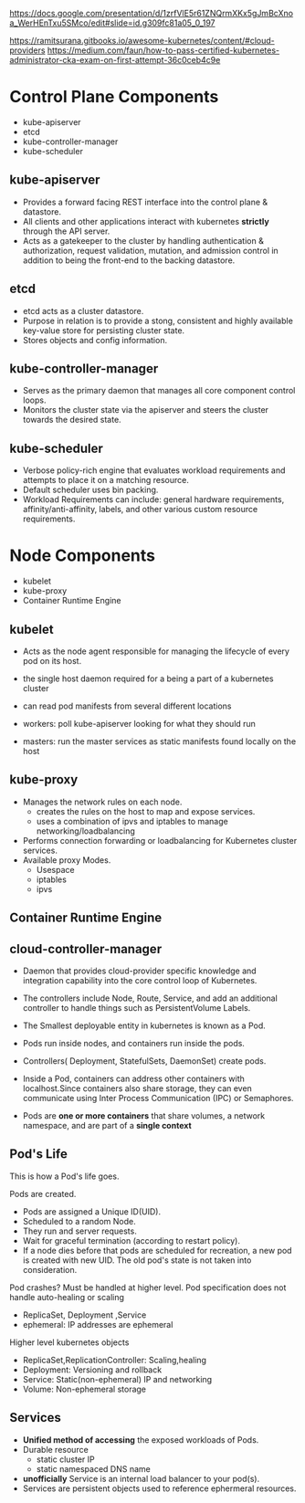 https://docs.google.com/presentation/d/1zrfVlE5r61ZNQrmXKx5gJmBcXnoa_WerHEnTxu5SMco/edit#slide=id.g309fc81a05_0_197

https://ramitsurana.gitbooks.io/awesome-kubernetes/content/#cloud-providers
https://medium.com/faun/how-to-pass-certified-kubernetes-administrator-cka-exam-on-first-attempt-36c0ceb4c9e
# Control Plane Components

- kube-apiserver
- etcd
- kube-controller-manager
- kube-scheduler

## kube-apiserver

- Provides a forward facing REST interface into the control plane & datastore.
- All clients and other applications interact with kubernetes **strictly** through the API server.
- Acts as a gatekeeper to the cluster by handling authentication & authorization, request validation, mutation, and admission control in addition to being the front-end to the backing datastore.

## etcd

- etcd acts as a cluster datastore.
- Purpose in relation is to provide a stong, consistent and highly available key-value store for persisting cluster state.
- Stores objects and config information.

## kube-controller-manager

- Serves as the primary daemon that manages all core component control loops.
- Monitors the cluster state via the apiserver and steers the cluster towards the desired state.

## kube-scheduler

- Verbose policy-rich engine that evaluates workload requirements and attempts to place it on a matching resource.
- Default scheduler uses bin packing.
- Workload Requirements can include: general hardware requirements, affinity/anti-affinity, labels, and other various custom resource requirements.

# Node Components

- kubelet
- kube-proxy
- Container Runtime Engine

## kubelet

- Acts as the node agent responsible for managing the lifecycle of every pod on its host.

- the single host daemon required for a being a part of a kubernetes cluster
- can read pod manifests from several different locations
- workers: poll kube-apiserver looking for what they should run
- masters: run the master services as static manifests found locally on the host

## kube-proxy

- Manages the network rules on each node.
  - creates the rules on the host to map and expose services.
  - uses a combination of ipvs and iptables to manage networking/loadbalancing 
- Performs connection forwarding or loadbalancing for Kubernetes cluster services.
- Available proxy Modes.
  - Usespace
  - iptables
  - ipvs

## Container Runtime Engine




## cloud-controller-manager

- Daemon that provides cloud-provider specific knowledge and integration capability into the core control loop of Kubernetes.
- The controllers include Node, Route, Service, and add an additional controller to handle things such as PersistentVolume Labels. 








- The Smallest deployable entity in kubernetes is known as a Pod.
- Pods run inside nodes, and containers run inside the pods.
- Controllers( Deployment, StatefulSets, DaemonSet) create pods.
- Inside a Pod, containers can address other containers with localhost.Since containers also share storage, they can even communicate using Inter Process Communication (IPC) or Semaphores.
- Pods are **one or more containers** that share volumes, a network namespace, and are part of a **single context**


## Pod's Life
This is how a Pod's life goes.

Pods are created.

- Pods are assigned a Unique ID(UID).
- Scheduled to a random Node.
- They run and server requests.
- Wait for graceful termination (according to restart policy).
- If a node dies before that pods are scheduled for recreation, a new pod is created with new UID. The old pod's state is not taken into consideration.

Pod crashes? Must be handled at higher level. Pod specification does not handle auto-healing or scaling 
- ReplicaSet, Deployment ,Service
- ephemeral: IP addresses are ephemeral

Higher level kubernetes objects
- ReplicaSet,ReplicationController: Scaling,healing
- Deployment: Versioning and rollback
- Service: Static(non-ephemeral) IP and networking
- Volume: Non-ephemeral storage


## Services

- **Unified method of accessing** the exposed workloads of Pods.
- Durable resource
  - static cluster IP
  - static namespaced DNS name
- **unofficially** Service is an internal load balancer to your pod(s).
- Services are persistent objects used to reference ephermeral resources.
